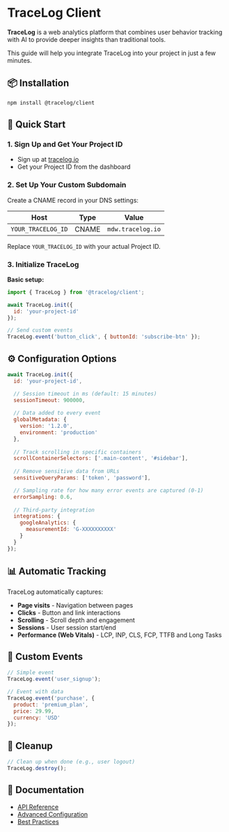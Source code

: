# TraceLog Client

**TraceLog** is a web analytics platform that combines user behavior tracking with AI to provide deeper insights than traditional tools.

This guide will help you integrate TraceLog into your project in just a few minutes.

## 📦 Installation

```bash
npm install @tracelog/client
```

## 🚀 Quick Start

### 1. Sign Up and Get Your Project ID
- Sign up at [tracelog.io](https://tracelog.io)
- Get your Project ID from the dashboard

### 2. Set Up Your Custom Subdomain
Create a CNAME record in your DNS settings:

| Host               | Type  | Value             |
| ------------------ | ----- | ----------------- |
| `YOUR_TRACELOG_ID` | CNAME | `mdw.tracelog.io` |

Replace `YOUR_TRACELOG_ID` with your actual Project ID.

### 3. Initialize TraceLog

**Basic setup:**
```javascript
import { TraceLog } from '@tracelog/client';

await TraceLog.init({
  id: 'your-project-id'
});

// Send custom events
TraceLog.event('button_click', { buttonId: 'subscribe-btn' });
```

## ⚙️ Configuration Options

```javascript
await TraceLog.init({
  id: 'your-project-id',

  // Session timeout in ms (default: 15 minutes)
  sessionTimeout: 900000,
  
  // Data added to every event
  globalMetadata: {
    version: '1.2.0',
    environment: 'production'
  },
  
  // Track scrolling in specific containers
  scrollContainerSelectors: ['.main-content', '#sidebar'],
  
  // Remove sensitive data from URLs
  sensitiveQueryParams: ['token', 'password'],

  // Sampling rate for how many error events are captured (0-1)
  errorSampling: 0.6,
  
  // Third-party integration
  integrations: {
    googleAnalytics: {
      measurementId: 'G-XXXXXXXXXX'
    }
  }
});
```

## 📊 Automatic Tracking

TraceLog automatically captures:
- **Page visits** - Navigation between pages
- **Clicks** - Button and link interactions  
- **Scrolling** - Scroll depth and engagement
- **Sessions** - User session start/end
- **Performance (Web Vitals)** - LCP, INP, CLS, FCP, TTFB and Long Tasks

## 🎯 Custom Events

```javascript
// Simple event
TraceLog.event('user_signup');

// Event with data
TraceLog.event('purchase', {
  product: 'premium_plan',
  price: 29.99,
  currency: 'USD'
});
```

## 🧹 Cleanup

```javascript
// Clean up when done (e.g., user logout)
TraceLog.destroy();
```

## 📖 Documentation

* [API Reference](https://www.tracelog.io/docs/api)
* [Advanced Configuration](https://www.tracelog.io/docs/advanced-configuration)  
* [Best Practices](https://www.tracelog.io/docs/best-practices)